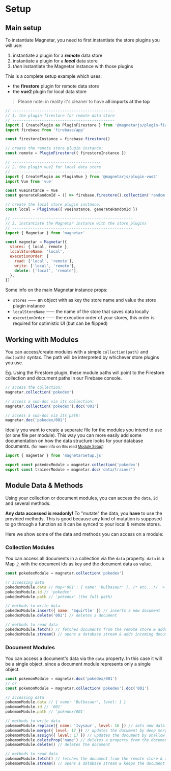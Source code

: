 # Setup

## Main setup

To instantiate Magnetar, you need to first instantiate the store plugins you will use:

1. instantiate a plugin for a _**remote**_ data store
2. instantiate a plugin for a _**local**_ data store
3. _then_ instantiate the Magnetar instance with those plugins

This is a complete setup example which uses:

- the **firestore** plugin for remote data store
- the **vue2** plugin for local data store

> Please note: in reality it's cleaner to have **all imports at the top**

```javascript
// ---------------------------------------------
// 1. the plugin firestore for remote data store
// ---------------------------------------------
import { CreatePlugin as PluginFirestore } from '@magnetarjs/plugin-firestore'
import firebase from 'firebase/app'

const firestoreInstance = firebase.firestore()

// create the remote store plugin instance:
const remote = PluginFirestore({ firestoreInstance })

// ---------------------------------------
// 2. the plugin vue2 for local data store
// ---------------------------------------
import { CreatePlugin as PluginVue } from '@magnetarjs/plugin-vue2'
import Vue from 'vue'

const vueInstance = Vue
const generateRandomId = () => firebase.firestore().collection('random').doc().id

// create the local store plugin instance:
const local = PluginVue({ vueInstance, generateRandomId })

// -----------------------------------------------------
// 3. instantiate the Magnetar instance with the store plugins
// -----------------------------------------------------
import { Magnetar } from 'magnetar'

const magnetar = Magnetar({
  stores: { local, remote },
  localStoreName: 'local',
  executionOrder: {
    read: ['local', 'remote'],
    write: ['local', 'remote'],
    delete: ['local', 'remote'],
  },
})
```

Some info on the main Magnetar instance props:

- `stores` ⸺ an object with as key the store name and value the store plugin instance
- `localStoreName` ⸺ the name of the store that saves data locally
- `executionOrder` ⸺ the execution order of your stores, this order is required for optimistic UI (but can be flipped)

## Working with Modules

You can access/create modules with a simple `collection(path)` and `doc(path)` syntax. The path will be interpreted by whichever store plugins you use.

Eg. Using the Firestore plugin, these module paths will point to the Firestore collection and document paths in our Firebase console.

```javascript
// access the collection:
magnetar.collection('pokedex')

// access a sub-doc via its collection:
magnetar.collection('pokedex').doc('001')

// access a sub-doc via its path:
magnetar.doc('pokedex/001')
```

Ideally you want to create a separate file for the modules you intend to use (or one file per module). This way you can more easily add some documentation on how the data structure looks for your database documents. <small>(for more info on this read [Module Setup](#))</small>

```javascript
import { magnetar } from 'magnetarSetup.js'

export const pokedexModule = magnetar.collection('pokedex')
export const trainerModule = magnetar.doc('data/trainer')
```

## Module Data & Methods

Using your collection or document modules, you can access the `data`, `id` and several methods.

**Any data accessed is readonly!** To "mutate" the data, you **have** to use the provided methods. This is good because any kind of mutation is supposed to go through a function so it can be synced to your local & remote stores.

Here we show some of the data and methods you can access on a module:

### Collection Modules

You can access all documents in a collection via the `data` property. `data` is a Map <small>[？](https://developer.mozilla.org/en-US/docs/Web/JavaScript/Reference/Global_Objects/Map)</small> with the document ids as key and the document data as value.

```js
const pokedexModule = magnetar.collection('pokedex')

// accessing data
pokedexModule.data // Map<'001': { name: 'bulbasaur' }, /* etc...*/  >
pokedexModule.id // 'pokedex'
pokedexModule.path // 'pokedex' (the full path)

// methods to write data
pokedexModule.insert({ name: 'Squirtle' }) // inserts a new document
pokedexModule.delete('001') // deletes a document

// methods to read data
pokedexModule.fetch() // fetches documents from the remote store & adds them locally
pokedexModule.stream() // opens a database stream & adds incoming documents locally
```

### Document Modules

You can access a document's data via the `data` property. In this case it will be a single object, since a document module represents only a single object.

```js
const pokemonModule = magnetar.doc('pokedex/001')
// or
const pokemonModule = magnetar.collection('pokedex').doc('001')

// accessing data
pokemonModule.data // { name: 'Bulbasaur', level: 1 }
pokemonModule.id // '001'
pokemonModule.path // 'pokedex/001'

// methods to write data
pokemonModule.replace({ name: 'Ivysaur', level: 16 }) // sets new data
pokemonModule.merge({ level: 17 }) // updates the document by deep merging the new data
pokemonModule.assign({ level: 17 }) // updates the document by shallow merging the new data
pokemonModule.deleteProp('name') // deletes a property from the document
pokemonModule.delete() // deletes the document

// methods to read data
pokemonModule.fetch() // fetches the document from the remote store & adds it locally
pokemonModule.stream() // opens a database stream & keeps the document up to date locally
```
